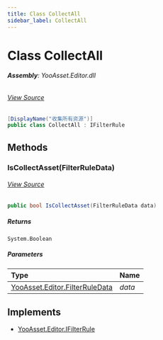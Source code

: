 ```yaml
---
title: Class CollectAll
sidebar_label: CollectAll
---
```

# Class CollectAll


###### **Assembly**: YooAsset.Editor.dll
###### [View Source](https://github.com/tuyoogame/YooAsset/blob/main/Assets/YooAsset/Editor/AssetBundleCollector/DefaultFilterRule.cs#L25)
```csharp title="Declaration"
[DisplayName("收集所有资源")]
public class CollectAll : IFilterRule
```
## Methods
### IsCollectAsset(FilterRuleData)

###### [View Source](https://github.com/tuyoogame/YooAsset/blob/main/Assets/YooAsset/Editor/AssetBundleCollector/DefaultFilterRule.cs#L28)
```csharp title="Declaration"
public bool IsCollectAsset(FilterRuleData data)
```

##### Returns

`System.Boolean`

##### Parameters

| Type | Name |
|:--- |:--- |
| [YooAsset.Editor.FilterRuleData](../YooAsset.Editor/FilterRuleData.md) | *data* |


## Implements

* [YooAsset.Editor.IFilterRule](../YooAsset.Editor/IFilterRule.md)
